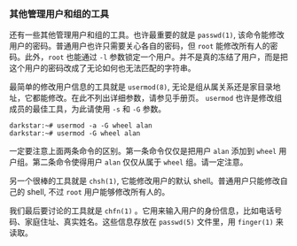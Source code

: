 ### 其他管理用户和组的工具

还有一些其他管理用户和组的工具。也许最重要的就是 `passwd(1)`, 该命令能修改用户的密码。普通用户也许只需要关心各自的密码，但 `root` 能修改所有人的密码。此外，`root` 也能通过 `-l` 参数锁定一个用户。并不是真的冻结了用户，而是把这个用户的密码改成了无论如何也无法匹配的字符串。

最简单的修改用户信息的工具就是 `usermod(8)`, 无论是组从属关系还是家目录地址，它都能修改。在此不列出详细参数，请参见手册页。 `usermod` 也许是修改组成员的最佳工具，为此请使用 `-s` 和 `-G` 参数。

```
darkstar:~# usermod -a -G wheel alan
darkstar:~# usermod -G wheel alan
```

一定要注意上面两条命令的区别。第一条命令仅仅是把用户 `alan` 添加到 `wheel` 用户组。第二条命令使得用户 `alan` 仅仅从属于 `wheel` 组。请一定注意。

另一个很棒的工具就是 `chsh(1)`, 它能修改用户的默认 shell。普通用户只能修改自己的 shell, 不过 `root` 用户能够修改所有人的。

我们最后要讨论的工具就是 `chfn(1)` 。它用来输入用户的身份信息，比如电话号码、家庭住址、真实姓名。这些信息存放在 `passwd(5)` 文件里，用 `finger(1)` 来读取。
